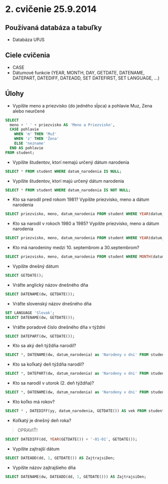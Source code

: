 # 2. cvičenie 25.9.2014
## Používaná databáza a tabuľky
* Databáza UPJS

## Ciele cvičenia
* CASE
* Dátumové funkcie (YEAR, MONTH, DAY, GETDATE, DATENAME, DATEPART, DATEDIFF, DATEADD, SET DATEFIRST, SET LANGUAGE, ...)

## Úlohy
* Vypíšte meno a priezvisko (do jedného sĺpca) a pohlavie Muz, Zena alebo neurčené
```SQL
SELECT 
  meno + ' ' + priezvisko AS 'Meno a Priezvisko', 
  CASE pohlavie 
    WHEN 'm' THEN 'Muž' 
    WHEN 'z' THEN 'Žena' 
    ELSE 'nezname' 
  END AS pohlavie 
FROM student;
```
* Vypíšte študentov, ktorí nemajú určený dátum narodenia
```SQL
SELECT * FROM student WHERE datum_narodenia IS NULL;
```
* Vypíšte študentov, ktorí majú určený dátum narodenia
```SQL
SELECT * FROM student WHERE datum_narodenia IS NOT NULL;
```
* Kto sa narodil pred rokom 1981? Vypíšte priezvisko, meno a dátum narodenia
```SQL
SELECT priezvisko, meno, datum_narodenia FROM student WHERE YEAR(datum_narodenia) < 1981;
```
* Kto sa narodil v rokoch 1980 a 1985? Vypíšte priezvisko, meno a dátum narodenia
```SQL
SELECT priezvisko, meno, datum_narodenia FROM student WHERE YEAR(datum_narodenia) BETWEEN 1980 AND 1985;
```
* Kto má narodeniny medzi 10. septembrom a 30.septembrom?
```SQL
SELECT priezvisko, meno, datum_narodenia FROM student WHERE MONTH(datum_narodenia) = 9 AND DAY(datum_narodenia) BETWEEN 10 AND 30;
```
* Vypíšte dnešný dátum
```SQL
SELECT GETDATE();
```
* Vráťte anglický názov dnešného dňa
```SQL
SELECT DATENAME(dw, GETDATE());
```
* Vráťte slovenský názov dnešného dňa
```SQL
SET LANGUAGE 'Slovak';
SELECT DATENAME(dw, GETDATE());
```
* Vráťte poradové číslo dnešného dňa v týždni
```SQL
SELECT DATEPART(dw, GETDATE());
```
* Kto sa aký deň týždňa narodil?
```SQL
SELECT *, DATENAME(dw, datum_narodenia) as 'Narodeny v dni' FROM student;
```
* Kto sa koľkatý deň týždňa narodil?
```SQL
SELECT *, DATEPART(dw, datum_narodenia) as 'Narodeny v dni' FROM student;
```
* Kto sa narodil v utorok (2. deň týždňa)?
```SQL
SELECT *, DATENAME(dw, datum_narodenia) as 'Narodeny v dni' FROM student WHERE DATEPART(dw, datum_narodenia) = 2;
```
* Kto koľko má rokov?
```SQL
SELECT * , DATEDIFF(yy, datum_narodenia, GETDATE()) AS vek FROM student;
```
* Koľkatý je dnešný deň roka?
> OPRAVIŤ!
```SQL
SELECT DATEDIFF(dd, YEAR(GETDATE()) + '-01-01', GETDATE());
```
* Vypíšte zajtrajší dátum
```SQL
SELECT DATEADD(dd, 1, GETDATE()) AS ZajtrajsiDen;
```
* Vypíšte názov zajtrajšieho dňa
```SQL
SELECT DATENAME(dw, DATEADD(dd, 1, GETDATE())) AS ZajtrajsiDen;
```
